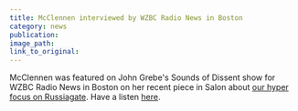 ```yaml
---
title: McClennen interviewed by WZBC Radio News in Boston
category: news
publication:
image_path:
link_to_original:
---
```


McClennen was featured on John Grebe's Sounds of Dissent show for WZBC Radio News in Boston on her recent piece in Salon about [our hyper focus on Russiagate](https://www.salon.com/2018/02/17/stop-obsessing-over-russia-election-scandal/). Have a listen [here](http://zbconline.com/wzbc-2018-02-24-12-00.m3u).